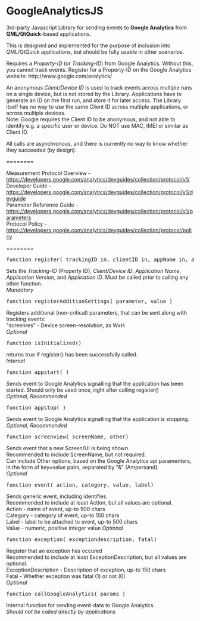 GoogleAnalyticsJS
========

<p>3rd-party Javascript Library for sending events to <strong>Google Analytics</strong> from <strong>QML/QtQuick</strong>-based applications.</p>

<p>This is designed and implemented for the purpose of inclusion into QML/QtQuick applications, but should be fully usable in other scenarios.</p>

<p>Requires a <em>Property-ID</em> (or <em>Tracking-ID</em>) from Google Analytics. Without this, you cannot track events. Register for a Property-ID on the Google Analytics website: http://www.google.com/analytics/</p>

<p>An anonymous <em>Client/Device ID</em> is used to track events across multiple runs on a single device, but is not stored by the Library. Applications have to generate an ID on the first run, and store it for later access. The Library itself has no way to use the same Client ID across multiple applications, or across multiple devices.<br/>
Note: Google requires the Client ID to be anonymous, and not able to identify e.g. a specific user or device. Do NOT use MAC, IMEI or similar as Client ID.</p>

<p>All calls are asynchronous, and there is currently no way to know whether they succeeded (by design).</p>

========

Measurement Protocol Overview - https://developers.google.com/analytics/devguides/collection/protocol/v1/<br/>
Developer Guide - https://developers.google.com/analytics/devguides/collection/protocol/v1/devguide<br/>
Parameter Reference Guide - https://developers.google.com/analytics/devguides/collection/protocol/v1/parameters<br/>
Protocol Policy - https://developers.google.com/analytics/devguides/collection/protocol/policy<br/>

========

<pre>function register( trackingID_in, clientID_in, appName_in, appVersion_in, appID_in )</pre>
Sets the <em>Tracking-ID</em> (Property ID), <em>Client/Device ID</em>, <em>Application Name</em>, <em>Application Version</em>, and <em>Application ID</em>. Must be called prior to calling any other function.<br/>
<em>Mandatory</em>


<p><pre>function registerAdditionSettings( parameter, value )</pre>
Registers additional (non-critical) parameters, that can be sent along with tracking events:<br/>
	"screenres" - Device screen-resolution, as WxH<br/>
<em>Optional</em></p>


<p><pre>function isInitialized()</pre>
returns true if register() has been successfully called.<br/>
<em>Internal</em></p>


<p><pre>function appstart( )</pre>
Sends event to Google Analytics signalling that the application has been started. Should only be used once, right after calling register()<br/>
<em>Optional, Recommended</em></p>


<p><pre>function appstop( )</pre>
Sends event to Google Analytics signalling that the application is stopping. <br/>
<em>Optional, Recommended</em></p>


<p><pre>function screenview( screenName, other)</pre>
Sends event that a new Screen/UI is being shown.<br/>
Recommended to include ScreenName, but not required.<br/> 
Can include Other options, based on the Google Analytics api paramenters, in the form of key=value pairs, separated by "&" (Ampersand)<br/>
<em>Optional</em></p>


<p><pre>function event( action, category, value, label)</pre>
Sends generic event, including identifies.<br/>
Recommended to include at least Action, but all values are optional.<br/> 
Action - name of event, up-to 500 chars<br/>
Category - category of event, up-to 150 chars<br/>
Label - label to be attached to event, up-to 500 chars<br/>
Value - numeric, positive integer value
<em>Optional</em></p>


<p><pre>function exception( exceptiondescription, fatal)</pre>
Register that an exception has occured<br/>
Recommended to include at least ExceptionDescription, but all values are optional.<br/> 
ExceptionDescription - Description of exception, up-to 150 chars<br/>
Fatal - Whether exception was fatal (1) or not (0)<br/>
<em>Optional</em></p>



<p><pre>function callGoogleAnalytics( params )</pre>
Internal function for sending event-data to Google Analytics.<br/>
<em>Should not be called directly by applications</em></p>
